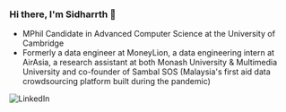 ### Hi there, I'm Sidharrth 👋

- MPhil Candidate in Advanced Computer Science at the University of Cambridge
- Formerly a data engineer at MoneyLion, a data engineering intern at AirAsia, a research assistant at both Monash University & Multimedia University and co-founder of Sambal SOS (Malaysia's first aid data crowdsourcing platform built during the pandemic) 

[<img align="left" alt="LinkedIn" src="https://img.shields.io/badge/linkedin-%230077B5.svg?&style=for-the-badge&logo=linkedin&logoColor=white" />][linkedin]

[site]: https://mathsforgeeks.org/
[blog]: https://mathsforgeeks.org/blog
[linkedin]: https://www.linkedin.com/in/sidharrth-nagappan/
